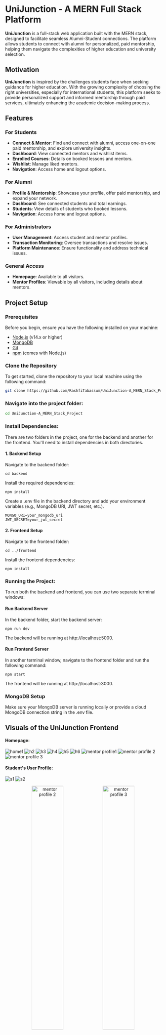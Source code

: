 
# UniJunction - A MERN Full Stack Platform

**UniJunction** is a full-stack web application built with the MERN stack, designed to facilitate seamless Alumni-Student connections. The platform allows students to connect with alumni for personalized, paid mentorship, helping them navigate the complexities of higher education and university selection.

## Motivation

**UniJunction** is inspired by the challenges students face when seeking guidance for higher education. With the growing complexity of choosing the right universities, especially for international students, this platform seeks to provide personalized support and informed mentorship through paid services, ultimately enhancing the academic decision-making process.


## Features

### For Students
- **Connect & Mentor**: Find and connect with alumni, access one-on-one paid mentorship, and explore university insights.
- **Dashboard**: View connected mentors and wishlist items.
- **Enrolled Courses**: Details on booked lessons and mentors.
- **Wishlist**: Manage liked mentors.
- **Navigation**: Access home and logout options.

### For Alumni
- **Profile & Mentorship**: Showcase your profile, offer paid mentorship, and expand your network.
- **Dashboard**: See connected students and total earnings.
- **Students**: View details of students who booked lessons.
- **Navigation**: Access home and logout options.

### For Administrators
- **User Management**: Access student and mentor profiles.
- **Transaction Monitoring**: Oversee transactions and resolve issues.
- **Platform Maintenance**: Ensure functionality and address technical issues.

### General Access
- **Homepage**: Available to all visitors.
- **Mentor Profiles**: Viewable by all visitors, including details about mentors.

## Project Setup

### Prerequisites

Before you begin, ensure you have the following installed on your machine:

- [Node.js](https://nodejs.org/) (v14.x or higher)
- [MongoDB](https://www.mongodb.com/try/download/community)
- [Git](https://git-scm.com/)
- [npm](https://www.npmjs.com/) (comes with Node.js)

### Clone the Repository

To get started, clone the repository to your local machine using the following command:

```bash
git clone https://github.com/RashfiTabassum/UniJunction-A_MERN_Stack_Project.git
```

### Navigate into the project folder:

```bash
cd UniJunction-A_MERN_Stack_Project
```

### Install Dependencies:

There are two folders in the project, one for the backend and another for the frontend. You'll need to install dependencies in both directories.

#### 1. Backend Setup
Navigate to the backend folder:
```
cd backend

```
Install the required dependencies:
```
npm install

```
Create a .env file in the backend directory and add your environment variables (e.g., MongoDB URI, JWT secret, etc.).
```
MONGO_URI=your_mongodb_uri
JWT_SECRET=your_jwt_secret

```

#### 2. Frontend Setup
Navigate to the frontend folder:
```
cd ../frontend
```
Install the frontend dependencies:
```
npm install
```
### Running the Project:
To run both the backend and frontend, you can use two separate terminal windows:

#### Run Backend Server
In the backend folder, start the backend server:

```
npm run dev
```
The backend will be running at http://localhost:5000.

#### Run Frontend Server
In another terminal window, navigate to the frontend folder and run the following command:

```
npm start
```
The frontend will be running at http://localhost:3000.

### MongoDB Setup

Make sure your MongoDB server is running locally or provide a cloud MongoDB connection string in the .env file.

## Visuals of the UniJunction Frontend

#### Homepage:
![home1](https://github.com/user-attachments/assets/5da4c06b-e77b-4129-be79-65484cbabf3d)
![h2](https://github.com/user-attachments/assets/c025b7ea-7eed-41b6-952f-c8b6e58e4a43)
![h3](https://github.com/user-attachments/assets/011abf52-3dc7-405f-84f4-9024b7061c4b)
![h4](https://github.com/user-attachments/assets/458e2e03-f869-462e-b2c7-31cf034f769f)
![h5](https://github.com/user-attachments/assets/67504558-bf2c-4d6a-8884-c9db133c7d45)
![h6](https://github.com/user-attachments/assets/da72ef3e-6c71-44ba-802e-63c5121c25fb)
![mentor profile1](https://github.com/user-attachments/assets/3a8b59df-72b6-4754-86a9-3cff86f478d4)
![mentor profile 2](https://github.com/user-attachments/assets/ced40e6b-f6f0-4024-8bb5-5143e5d60988)
![mentor profile 3](https://github.com/user-attachments/assets/8c527e69-c286-436f-8512-c6a0ffa81e36)


#### Student's User Profile:
![s1](https://github.com/user-attachments/assets/4cca88a8-6be6-48bf-b902-71c92cad8ccb)
![s2](https://github.com/user-attachments/assets/8e4297b9-ee75-429e-b0e7-471eaebb503c)

<p align="center">
  <img src="https://github.com/user-attachments/assets/0b92a5ad-d774-49fb-b92f-388d4bb711e9" alt="mentor profile 2" width="45%" />
  <img src="https://github.com/user-attachments/assets/e6737091-3ab2-4fb0-aa66-2574fce5880c" alt="mentor profile 3" width="45%" />
</p>

![b3](https://github.com/user-attachments/assets/5c5badc6-1059-41c8-84f4-7f0508e2ba17)
![li](https://github.com/user-attachments/assets/f76011b0-6a02-4bf2-ad8c-390cbc20aba0)
![wishlist](https://github.com/user-attachments/assets/af4be13a-e4c3-4352-ae7a-29c3f1ef31ec)

#### Mentor's User Profile:
![m1](https://github.com/user-attachments/assets/0c4efa52-5eb7-45e5-906e-47120c81c6bb)
<p align="center">
  <img src="https://github.com/user-attachments/assets/6ac714f7-f924-496b-96a7-3d318ca06513" alt="mentor profile 2" width="45%" />
  <img src="https://github.com/user-attachments/assets/a72cd908-8e87-4d3e-8ef3-ea64736dc288" alt="mentor profile 3" width="45%" />
</p>

#### Admin's User Profile:
![a1](https://github.com/user-attachments/assets/f1cadf6f-e9f8-4803-b2dc-00a0c7d534d7)
![a2](https://github.com/user-attachments/assets/fd89aeb8-117e-4e70-af61-5fa222abc018)
![a3](https://github.com/user-attachments/assets/e2972702-8338-4030-ac9b-0d60dd57519a)
![a4](https://github.com/user-attachments/assets/16045173-0ffe-4640-9bfe-91f2ffae5208)




